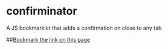 # confirminator
A JS bookmarklet that adds a confirmation on close to any tab

##[Bookmark the link on this page](confirminator.html)
